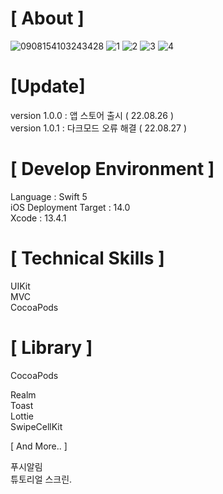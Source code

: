 # [ About ]
![0908154103243428](https://user-images.githubusercontent.com/51688166/189052663-d9ea54a4-2d9f-4267-a4e0-f0eca3d79cf1.jpg)
![1](https://user-images.githubusercontent.com/51688166/189055732-0ff55e71-28f3-4066-a399-9f8d5ffa080c.gif)   ![2](https://user-images.githubusercontent.com/51688166/189059713-ecee5d57-d9b0-47e9-900f-ea7dc2782bcc.gif)   ![3](https://user-images.githubusercontent.com/51688166/189059705-f28fcc36-00fc-4b2b-b4d0-91351eb82a33.gif)   ![4](https://user-images.githubusercontent.com/51688166/189059683-01b1b33f-adaf-4f7e-a60b-7f9648155943.gif)



# [Update]

version 1.0.0 : 앱 스토어 출시 ( 22.08.26 ) </br>
version 1.0.1 : 다크모드 오류 해결  ( 22.08.27 )

# [ Develop Environment ]

Language : Swift 5 </br>
iOS Deployment Target : 14.0 </br>
Xcode : 13.4.1 </br>

# [ Technical Skills ]
UIKit</br>
MVC</br>
CocoaPods

# [ Library ]
CocoaPods

Realm</br>
Toast</br>
Lottie</br>
SwipeCellKit

[ And More.. ]

푸시알림 </br>
튜토리얼 스크린.</br>
